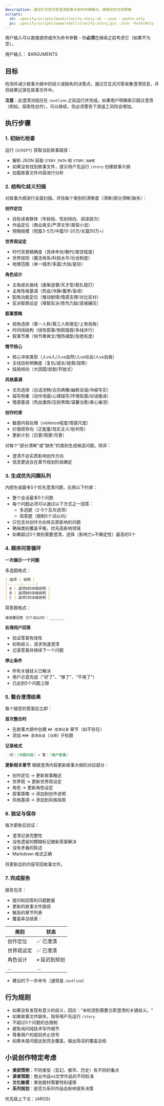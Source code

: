 ```yaml
---
description: 通过针对性问答澄清故事大纲中的模糊点，确保创作方向明确
scripts:
  sh: .specify/scripts/bash/clarify-story.sh --json --paths-only
  ps: .specify/scripts/powershell/clarify-story.ps1 -Json -PathsOnly
---
```


用户输入可以直接提供或作为命令参数 - 你**必须**在继续之前考虑它（如果不为空）。

用户输入：
$ARGUMENTS

## 目标

检测并减少故事大纲中的歧义或缺失的决策点，通过交互式问答收集澄清信息，并将结果记录在故事文件中。

**注意**：此澄清流程应在 `/outline` 之前运行并完成。如果用户明确表示跳过澄清（例如，探索性创作），可以继续，但必须警告下游返工风险会增加。

## 执行步骤

### 1. 初始化检查

运行 `{SCRIPT}` 获取当前故事路径：
- 解析 JSON 获取 `STORY_PATH` 和 `STORY_NAME`
- 如果没有找到故事文件，提示用户先运行 `/story` 创建故事大纲
- 加载故事文件内容进行分析

### 2. 结构化歧义扫描

对故事大纲进行全面扫描，评估每个类别的清晰度（清晰/部分清晰/缺失）：

**创作定位**
- 目标读者群体（年龄段、性别倾向、阅读层次）
- 作品定位（商业爽文/严肃文学/类型小说）
- 预期规模（短篇3-5万/中篇10-20万/长篇50万+）

**世界观设定**
- 时代背景精确度（具体年份/朝代/架空程度）
- 世界规则（魔法体系/科技水平/社会制度）
- 地理范围（单一城市/多国/大陆/星际）

**角色设计**
- 主角成长曲线（废柴逆袭/天才型/稳扎稳打）
- 主角性格基调（热血/冷静/腹黑/圣母）
- 配角功能定位（推动剧情/情感支撑/对比反衬）
- 反派智商设定（降智反派/势均力敌/高维碾压）

**叙事策略**
- 视角选择（第一人称/第三人称限定/上帝视角）
- 时间线结构（线性叙事/倒叙插叙/多线并行）
- 叙事节奏（快节奏爽文/慢热铺垫/张弛有度）

**情节核心**
- 核心冲突类型（人vs人/人vs自然/人vs社会/人vs自我）
- 主线目标明确度（复仇/成长/拯救/探索）
- 结局倾向（大团圆/悲剧/开放式）

**风格基调**
- 文风选择（白话流畅/古风典雅/幽默诙谐/冷峻写实）
- 描写侧重（动作场面/心理描写/环境氛围/对话推进）
- 情感基调（热血激昂/压抑黑暗/温馨治愈/虐心催泪）

**创作约束**
- 敏感内容处理（violence程度/情感尺度）
- 价值观导向（正能量/现实主义/批判性）
- 更新计划（日更/周更/月更）

对每个"部分清晰"或"缺失"的类别生成候选问题，除非：
- 澄清不会实质影响创作方向
- 信息更适合在章节规划阶段确定

### 3. 生成优先问题队列

内部生成最多5个优先澄清问题，应用以下约束：
- 整个会话最多5个问题
- 每个问题必须可以通过以下方式之一回答：
  * 多选题（2-5个互斥选项）
  * 简答题（限制5个词以内）
- 只包含对创作方向有实质影响的问题
- 确保类别覆盖平衡，优先高影响领域
- 如果超过5个类别需要澄清，选择（影响力×不确定性）最高的5个

### 4. 顺序问答循环

**一次展示一个问题**

多选题格式：
```markdown
| 选项 | 说明 |
|------|------|
| A | 选项A的详细说明 |
| B | 选项B的详细说明 |
| C | 选项C的详细说明 |
```

简答题格式：
```
请简要回答（5个词以内）：_______
```

**处理用户回答**
- 验证答案有效性
- 如有歧义，请求快速澄清
- 记录答案并继续下一个问题

**停止条件**
- 所有关键歧义已解决
- 用户示意完成（"好了"、"够了"、"不用了"）
- 已达到5个问题上限

### 5. 整合澄清结果

每个接受的答案后立即：

**首次整合时**
- 在故事大纲中创建 `## 澄清记录` 章节（如不存在）
- 添加 `### 澄清会话 [日期]` 子标题

**记录格式**
```markdown
- 问：[问题内容] → 答：[用户答案]
```

**更新相关章节**
根据澄清内容更新故事大纲的对应部分：
- 创作定位 → 更新故事概述
- 世界观 → 更新世界观设定
- 角色 → 更新角色设定
- 叙事策略 → 添加到创作说明
- 风格基调 → 添加到风格指南

### 6. 验证与保存

每次更新后验证：
- 澄清记录完整性
- 没有遗留的模糊标记被新答案解决
- 没有矛盾的陈述
- Markdown 格式正确

将更新后的内容写回故事文件。

### 7. 完成报告

报告包含：
- 提问和回答的问题数量
- 更新的故事文件路径
- 触及的章节列表
- 覆盖率总结表：

| 类别 | 状态 |
|------|------|
| 创作定位 | ✅ 已澄清 |
| 世界观设定 | ✅ 已澄清 |
| 角色设计 | ⏸ 延迟到规划 |
| ... | ... |

- 建议的下一步命令（通常是 `/outline`）

## 行为规则

- 如果没有发现有意义的歧义，回应："未检测到需要立即澄清的关键歧义。"
- 如果故事文件缺失，指导用户先运行 `/story`
- 不超过5个问题的总限制
- 避免询问纯技术写作细节
- 尊重用户的提前终止信号
- 如果未提问就达到完全覆盖，输出简洁的覆盖总结

## 小说创作特定考虑

- **类型惯例**：不同类型（玄幻、都市、历史）有不同的重点
- **读者预期**：商业作品vs文学作品的不同标准
- **文化敏感**：某些题材需要特别谨慎
- **系列规划**：是否为系列作品会影响很多决策

优先级上下文：{ARGS}